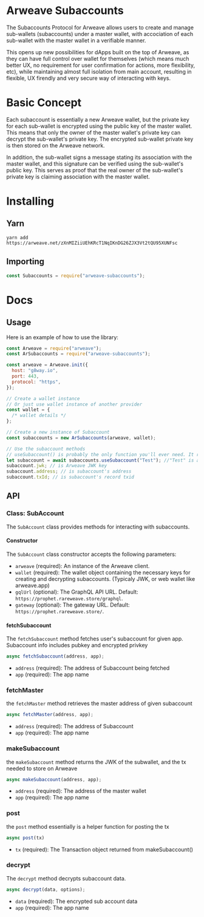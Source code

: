 # Arweave Subaccounts

The Subaccounts Protocol for Arweave allows users to create and manage sub-wallets (subaccounts) under a master wallet, with accociation of each sub-wallet with the master wallet in a verifiable manner.

This opens up new possibilities for dApps built on the top of Arweave, as they can have full control over wallet for themselves (which means much better UX, no requirement for user confirmation for actions, more flexibility, etc), while maintaining almost full isolation from main account, resulting in flexible, UX firendly and very secure way of interacting with keys.

# Basic Concept

Each subaccount is essentially a new Arweave wallet, but the private key for each sub-wallet is encrypted using the public key of the master wallet. This means that only the owner of the master wallet's private key can decrypt the sub-wallet's private key. The encrypted sub-wallet private key is then stored on the Arweave network.

In addition, the sub-wallet signs a message stating its association with the master wallet, and this signature can be verified using the sub-wallet's public key. This serves as proof that the real owner of the sub-wallet's private key is claiming association with the master wallet.

# Installing

## Yarn

```
yarn add https://arweave.net/zXnMIZiiUEhKRcT1NqIKnDG26ZJX3Vt2tQU95XUNFsc
```

## Importing

```js
const Subaccounts = require("arweave-subaccounts");
```

# Docs

## Usage

Here is an example of how to use the library:

```js
const Arweave = require("arweave");
const ArSubaccounts = require("arweave-subaccounts");

const arweave = Arweave.init({
  host: "g8way.io",
  port: 443,
  protocol: "https",
});

// Create a wallet instance
// Or just use wallet instance of another provider
const wallet = {
  /* wallet details */
};

// Create a new instance of Subaccount
const subaccounts = new ArSubaccounts(arweave, wallet);

// Use the subaccount methods
// useSubaccount() is probably the only function you'll ever need. It returns JWK and address
let subaccount = await subaccounts.useSubaccount("Test"); //"Test" is app name
subaccount.jwk; // is Arweave JWK key
subaccount.address; // is subaccount's address
subaccount.txId; // is subaccount's record txid
```

## API

### Class: SubAccount

The `SubAccount` class provides methods for interacting with subaccounts.

#### Constructor

The `SubAccount` class constructor accepts the following parameters:

- `arweave` (required): An instance of the Arweave client.
- `wallet` (required): The wallet object containing the necessary keys for creating and decrypting subaccounts. (Typicaly JWK, or web wallet like arweave.app)
- `gqlUrl` (optional): The GraphQL API URL. Default: `https://prophet.rareweave.store/graphql`.
- `gateway` (optional): The gateway URL. Default: `https://prophet.rareweave.store/`.

#### fetchSubaccount

The `fetchSubaccount` method fetches user's subaccount for given app. Subaccount info includes pubkey and encrypted privkey

```javascript
async fetchSubaccount(address, app);
```

- `address` (required): The address of Subaccount being fetched
- `app` (required): The app name

### fetchMaster

the `fetchMaster` method retrieves the master address of given subaccount

```js
async fetchMaster(address, app);
```

- `address` (required): The address of Subaccount
- `app` (required): The app name

### makeSubaccount

the `makeSubaccount` method returns the JWK of the subwallet, and the tx needed to store on Arweave

```js
async makeSubaccount(address, app);
```

- `address` (required): The address of the master wallet
- `app` (required): The app name

### post

the `post` method essentially is a helper function for posting the tx

```js
async post(tx)
```

- `tx` (required): The Transaction object returned from makeSubaccount()

### decrypt

The `decrypt` method decrypts subaccount data.

```js
async decrypt(data, options);
```

- `data` (required): The encrypted sub account data
- `app` (required): The app name
